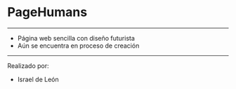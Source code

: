 # PageHumans
---

- Página web sencilla con diseño futurista
- Aún se encuentra en proceso de creación

---

Realizado por: 

- Israel de León 
